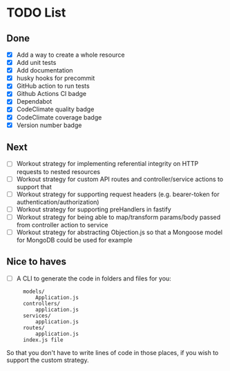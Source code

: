 # TODO List

## Done

- [x] Add a way to create a whole resource
- [x] Add unit tests
- [x] Add documentation
- [x] husky hooks for precommit
- [x] GitHub action to run tests
- [x] Github Actions CI badge
- [x] Dependabot
- [x] CodeClimate quality badge
- [x] CodeClimate coverage badge
- [x] Version number badge

## Next

- [ ] Workout strategy for implementing referential integrity on HTTP requests to nested resources
- [ ] Workout strategy for custom API routes and controller/service actions to support that
- [ ] Workout strategy for supporting request headers (e.g. bearer-token for authentication/authorization)
- [ ] Workout strategy for supporting preHandlers in fastify
- [ ] Workout strategy for being able to map/transform params/body passed from controller action to service
- [ ] Workout strategy for abstracting Objection.js so that a Mongoose model for MongoDB could be used for example

## Nice to haves

- [ ] A CLI to generate the code in folders and files for you:

        models/
            Application.js
        controllers/
            application.js
        services/
            application.js
        routes/
            application.js
        index.js file

So that you don't have to write lines of code in those places, if you wish to support the custom strategy.
